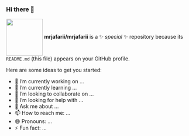 ### Hi there 👋
<a href="URL_REDIRECT" target="blank"><img align="center" src="https://www.google.com/url?sa=i&url=https%3A%2F%2Fwww.icodesolution.com%2Fmobile-app-development&psig=AOvVaw37FuUmRqQRbBEng2zZ5otg&ust=1653797947344000&source=images&cd=vfe&ved=0CAwQjRxqFwoTCICV_vyrgfgCFQAAAAAdAAAAABAD" height="100" /></a>
**mrjafarii/mrjafarii** is a ✨ _special_ ✨ repository because its `README.md` (this file) appears on your GitHub profile.

Here are some ideas to get you started:

- 🔭 I’m currently working on ...
- 🌱 I’m currently learning ...
- 👯 I’m looking to collaborate on ...
- 🤔 I’m looking for help with ...
- 💬 Ask me about ...
- 📫 How to reach me: ...
- 😄 Pronouns: ...
- ⚡ Fun fact: ...

